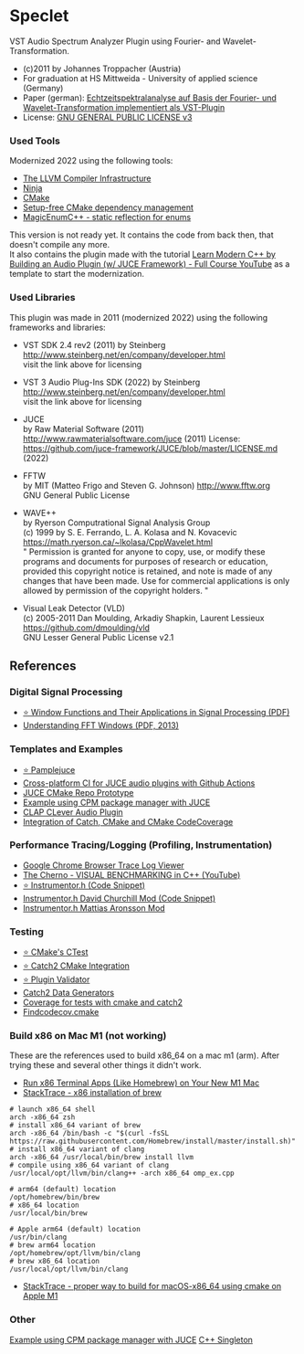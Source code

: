 # Speclet

VST Audio Spectrum Analyzer Plugin using Fourier- and Wavelet-Transformation.

- (c)2011 by Johannes Troppacher (Austria)   
- For graduation at HS Mittweida - University of applied science (Germany)  
- Paper (german): [Echtzeitspektralanalyse auf Basis der Fourier- und Wavelet-Transformation implementiert als VST-Plugin](https://monami.hs-mittweida.de/frontdoor/deliver/index/docId/3216/file/J.Troppacher_2011_Diplomarbeit.pdf)  
- License: [GNU GENERAL PUBLIC LICENSE v3](./LICENSE)

### Used Tools

Modernized 2022 using the following tools:

- [The LLVM Compiler Infrastructure](https://github.com/llvm/llvm-project)
- [Ninja](https://github.com/ninja-build/ninja)
- [CMake](https://gitlab.kitware.com/cmake/cmake)
- [Setup-free CMake dependency management](https://github.com/cpm-cmake/CPM.cmake)
- [MagicEnumC++ - static reflection for enums](https://github.com/Neargye/magic_enum)

This version is not ready yet. 
It contains the code from back then, that doesn't compile any more.   
It also contains the plugin made with the tutorial [Learn Modern C++ by Building an Audio Plugin (w/ JUCE Framework) - Full Course YouTube](https://www.youtube.com/watch?v=i_Iq4_Kd7Rc&list=PLi4rQ_T_X31Gd4pyUbvPltTVSyw8v_yYT&index=5&t=1051s)
as a template to start the modernization.
### Used Libraries

This plugin was made in 2011 (modernized 2022) using the following frameworks and libraries:

- VST SDK 2.4 rev2 (2011)
by Steinberg   
http://www.steinberg.net/en/company/developer.html   
visit the link above for licensing

- VST 3 Audio Plug-Ins SDK (2022)
by Steinberg   
http://www.steinberg.net/en/company/developer.html   
visit the link above for licensing

- JUCE    
by Raw Material Software (2011) 
http://www.rawmaterialsoftware.com/juce (2011) 
License: https://github.com/juce-framework/JUCE/blob/master/LICENSE.md (2022)

- FFTW   
by MIT (Matteo Frigo and Steven G. Johnson)
http://www.fftw.org   
GNU General Public License

- WAVE++   
by Ryerson Computrational Signal Analysis Group   
(c) 1999 by S. E. Ferrando, L. A. Kolasa and N. Kovacevic   
https://math.ryerson.ca/~lkolasa/CppWavelet.html   
"
Permission is granted for anyone to copy, use, or modify these
programs and documents for purposes of research or education,
provided this copyright notice is retained, and note is made of
any changes that have been made.  Use for commercial applications is only
allowed by permission of the copyright holders.
"

- Visual Leak Detector (VLD)   
(c) 2005-2011 Dan Moulding, Arkadiy Shapkin, Laurent Lessieux   
https://github.com/dmoulding/vld   
GNU Lesser General Public License v2.1

## References

### Digital Signal Processing

- [&#11088; Window Functions and Their Applications in Signal Processing (PDF)](https://library.oapen.org/handle/20.500.12657/41686)
- [Understanding FFT Windows (PDF, 2013)](https://www.egr.msu.edu/classes/me451/me451_labs/Fall_2013/Understanding_FFT_Windows.pdf)
### Templates and Examples

- [&#11088; Pamplejuce](https://github.com/sudara/pamplejuce)
- [Cross-platform CI for JUCE audio plugins with Github Actions](https://github.com/maxwellpollack/juce-plugin-ci)
- [JUCE CMake Repo Prototype](https://github.com/eyalamirmusic/JUCECmakeRepoPrototype/blob/master/CMakeLists.txt)
- [Example using CPM package manager with JUCE](https://github.com/robbert-vdh/diopser/blob/master/CMakeLists.txt)
- [CLAP CLever Audio Plugin](https://github.com/free-audio/clap)
- [Integration of Catch, CMake and CMake CodeCoverage](https://github.com/fkromer/catch_cmake_coverage)

### Performance Tracing/Logging (Profiling, Instrumentation)

- [Google Chrome Browser Trace Log Viewer](chrome://tracing/)
- [The Cherno - VISUAL BENCHMARKING in C++ (YouTube)](https://www.youtube.com/watch?v=xlAH4dbMVnU&t=197s)
- [&#11088; Instrumentor.h (Code Snippet)](https://gist.github.com/TheCherno/31f135eea6ee729ab5f26a6908eb3a5e)
- [Instrumentor.h David Churchill Mod (Code Snippet)](https://pastebin.com/qw5Neq4U)
- [Instrumentor.h Mattias Aronsson Mod](https://gist.github.com/maronsson/073840bf94e4d6df94c5f294a6e96e03)

### Testing
- [&#11088; CMake's CTest](https://cmake.org/cmake/help/latest/manual/ctest.1.html)
- [&#11088; Catch2 CMake Integration](https://github.com/catchorg/Catch2/blob/devel/docs/cmake-integration.md)
- [&#11088; Plugin Validator](https://github.com/Tracktion/pluginval)
- [Catch2 Data Generators](https://github.com/catchorg/Catch2/blob/devel/docs/generators.md)
- [Coverage for tests with cmake and catch2](https://stackoverflow.com/questions/65603144/how-to-get-coverage-for-tests-with-cmake-and-catch2)
- [Findcodecov.cmake](https://github.com/catchorg/Catch2/blob/devel/CMake/Findcodecov.cmake)

### Build x86 on Mac M1 (not working)

These are the references used to build x86_64 on a mac m1 (arm). After trying these and several other things it didn't work.

- [Run x86 Terminal Apps (Like Homebrew) on Your New M1 Mac](https://medium.com/swlh/run-x86-terminal-apps-like-homebrew-on-your-new-m1-mac-73bdc9b0f343)
- [StackTrace - x86 installation of brew](https://stackoverflow.com/questions/67386941/using-x86-libraries-and-openmp-on-macos-arm64-architecture#67418208)
```shell
# launch x86_64 shell
arch -x86_64 zsh  
# install x86_64 variant of brew 
arch -x86_64 /bin/bash -c "$(curl -fsSL https://raw.githubusercontent.com/Homebrew/install/master/install.sh)"
# install x86_64 variant of clang
arch -x86_64 /usr/local/bin/brew install llvm 
# compile using x86_64 variant of clang
/usr/local/opt/llvm/bin/clang++ -arch x86_64 omp_ex.cpp
```
```shell
# arm64 (default) location
/opt/homebrew/bin/brew
# x86_64 location
/usr/local/bin/brew
```
```shell
# Apple arm64 (default) location
/usr/bin/clang
# brew arm64 location
/opt/homebrew/opt/llvm/bin/clang
# brew x86_64 location
/usr/local/opt/llvm/bin/clang
```
- [StackTrace - proper way to build for macOS-x86_64 using cmake on Apple M1](https://stackoverflow.com/questions/69803659/what-is-the-proper-way-to-build-for-macos-x86-64-using-cmake-on-apple-m1-arm)

### Other

[Example using CPM package manager with JUCE](https://github.com/robbert-vdh/diopser/blob/master/CMakeLists.txt)
[C++ Singleton](https://stackoverflow.com/questions/1008019/c-singleton-design-pattern)
